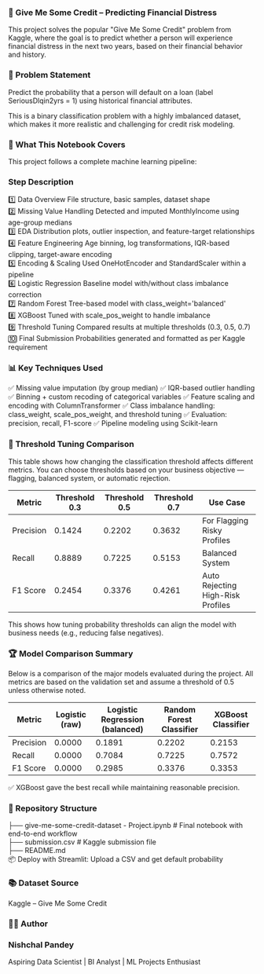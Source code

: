 ### 📂 Give Me Some Credit – Predicting Financial Distress  
This project solves the popular "Give Me Some Credit" problem from Kaggle, where the goal is to predict whether a person will experience financial distress in the next two years, based on their financial behavior and history.  

### 📌 Problem Statement  
Predict the probability that a person will default on a loan (label SeriousDlqin2yrs = 1) using historical financial attributes.  

This is a binary classification problem with a highly imbalanced dataset, which makes it more realistic and challenging for credit risk modeling.  

### 🧠 What This Notebook Covers  
This project follows a complete machine learning pipeline:  

### Step	Description  
1️⃣ Data Overview	File structure, basic samples, dataset shape  
2️⃣ Missing Value Handling	Detected and imputed MonthlyIncome using age-group medians  
3️⃣ EDA	Distribution plots, outlier inspection, and feature-target relationships  
4️⃣ Feature Engineering	Age binning, log transformations, IQR-based clipping, target-aware encoding  
5️⃣ Encoding & Scaling	Used OneHotEncoder and StandardScaler within a pipeline  
6️⃣ Logistic Regression	Baseline model with/without class imbalance correction  
7️⃣ Random Forest	Tree-based model with class_weight='balanced'  
8️⃣ XGBoost	Tuned with scale_pos_weight to handle imbalance  
9️⃣ Threshold Tuning	Compared results at multiple thresholds (0.3, 0.5, 0.7)  
🔟 Final Submission	Probabilities generated and formatted as per Kaggle requirement  

### 📊 Key Techniques Used

✅ Missing value imputation (by group median)
✅ IQR-based outlier handling
✅ Binning + custom recoding of categorical variables
✅ Feature scaling and encoding with ColumnTransformer
✅ Class imbalance handling: class_weight, scale_pos_weight, and threshold tuning
✅ Evaluation: precision, recall, F1-score
✅ Pipeline modeling using Scikit-learn

### 🔁 Threshold Tuning Comparison  

This table shows how changing the classification threshold affects different metrics. You can choose thresholds based on your business objective — flagging, balanced system, or automatic rejection.  

| **Metric**   | **Threshold 0.3** | **Threshold 0.5** | **Threshold 0.7** | **Use Case**                            |
|--------------|-------------------|-------------------|-------------------|-----------------------------------------|
| Precision    | 0.1424            | 0.2202            | 0.3632            | For Flagging Risky Profiles             |
| Recall       | 0.8889            | 0.7225            | 0.5153            | Balanced System                         |
| F1 Score     | 0.2454            | 0.3376            | 0.4261            | Auto Rejecting High-Risk Profiles       |  

This shows how tuning probability thresholds can align the model with business needs (e.g., reducing false negatives).  

### 🏆 Model Comparison Summary   

Below is a comparison of the major models evaluated during the project. All metrics are based on the validation set and assume a threshold of 0.5 unless otherwise noted.   

| **Metric**   | **Logistic (raw)** | **Logistic Regression (balanced)** | **Random Forest Classifier** | **XGBoost Classifier** |
|--------------|--------------------|------------------------------------|------------------------------|-------------------------|
| Precision    | 0.0000             | 0.1891                             | 0.2202                       | 0.2153                  |
| Recall       | 0.0000             | 0.7084                             | 0.7225                       | 0.7572                  |
| F1 Score     | 0.0000             | 0.2985                             | 0.3376                       | 0.3353                  |   
 

✅ XGBoost gave the best recall while maintaining reasonable precision.  

### 📁 Repository Structure  
├── give-me-some-credit-dataset - Project.ipynb   # Final notebook with end-to-end workflow  
├── submission.csv                      # Kaggle submission file  
├── README.md            
📦 Deploy with Streamlit: Upload a CSV and get default probability  

### 📚 Dataset Source  
Kaggle – Give Me Some Credit  

### 👨‍💻 Author   
### Nishchal Pandey  
Aspiring Data Scientist | BI Analyst | ML Projects Enthusiast  
